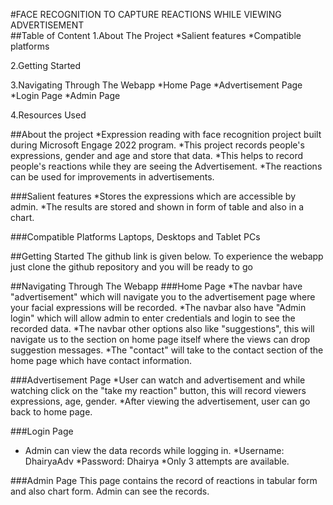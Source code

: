 #FACE RECOGNITION TO CAPTURE REACTIONS WHILE VIEWING ADVERTISEMENT
<br>
##Table of Content
1.About The Project
*Salient features
*Compatible platforms

2.Getting Started

3.Navigating Through The Webapp
*Home Page
*Advertisement Page
*Login Page
*Admin Page

4.Resources Used

##About the project
*Expression reading with face recognition project built during Microsoft Engage 2022 program.
*This project records people's expressions, gender and age and store that data.
*This helps to record people's reactions while they are seeing the Advertisement.
*The reactions can be used for improvements in advertisements.

###Salient features
*Stores the expressions which are accessible by admin.
*The results are stored and shown in form of table and also in a chart.

###Compatible Platforms
Laptops, Desktops and Tablet PCs

##Getting Started
The github link is given below. To experience the webapp just clone the github repository and you will be ready to go

##Navigating Through The Webapp
###Home Page
*The navbar have "advertisement" which will navigate you to the advertisement page where your facial expressions will be recorded.
*The navbar also have "Admin login" which will allow admin to enter credentials and login to see the recorded data.
*The navbar other options also like "suggestions", this will navigate us to the section on home page itself where the views can drop suggestion messages.
*The "contact" will take to the contact section of the home page which have contact information.

###Advertisement Page
*User can watch and advertisement and while watching click on the "take my reaction" button, this will record viewers expressions, age, gender.
*After viewing the advertisement, user can go back to home page.

###Login Page
* Admin can view the data records while logging in.
*Username: DhairyaAdv
*Password: Dhairya
*Only 3 attempts are available.

###Admin Page
This page contains the record of reactions in tabular form and also chart form. Admin can see the records.







